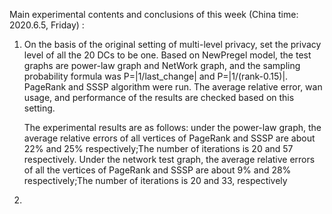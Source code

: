 Main experimental contents and conclusions of this week (China time: 2020.6.5, Friday) :

1. On the basis of the original setting of multi-level privacy, set the privacy level of all the 20 DCs to be one. Based on NewPregel model, the test graphs are power-law graph and NetWork graph, and the sampling probability formula was P=|1/last_change| and P=|1/(rank-0.15)|. PageRank and SSSP algorithm were run. The average relative error, wan usage, and performance of the results are checked based on this setting. 

      The experimental results are as follows: under the power-law graph, the average relative errors of all vertices of PageRank and SSSP are about 22% and 25% respectively;The number of iterations is 20 and 57 respectively. Under the network test graph, the average relative errors of all the vertices of PageRank and SSSP are about 9% and 28% respectively;The number of iterations is 20 and 33, respectively


2. 